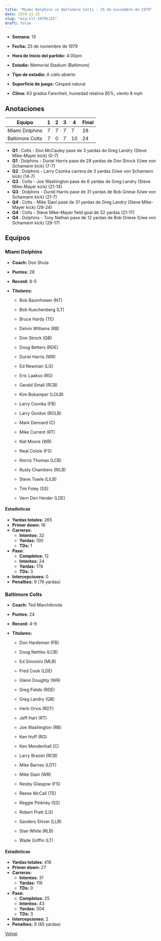 ```yaml
---
title: "Miami Dolphins vs Baltimore Colts - 25 de noviembre de 1979"
date: 1979-11-25
slug: "mia-clt-19791125"
draft: false
---
```


* **Semana:** 13
* **Fecha:** 25 de noviembre de 1979

* **Hora de Inicio del partido:** 4:00pm
* **Estadio:** Memorial Stadium (Baltimore)
* **Tipo de estadio:** A cielo abierto
* **Superficie de juego:** Césped natural
* **Clima:** 63 grados Farenheit, humedad relativa 85%, viento 8 mph





## Anotaciones
| Equipo | 1 | 2 | 3 | 4 | Final |
|--------|---|---|---|---|-------|
| Miami Dolphins  | 7 | 7 | 7 | 7  | 28 |
| Baltimore Colts  | 7 | 0 | 7 | 10  | 24 |
* **Q1** : Colts - Don McCauley pase de 3 yardas de Greg Landry (Steve Mike-Mayer kick) (0-7)
* **Q1** : Dolphins - Duriel Harris pase de 29 yardas de Don Strock (Uwe von Schamann kick) (7-7)
* **Q2** : Dolphins - Larry Csonka carrera de 3 yardas (Uwe von Schamann kick) (14-7)
* **Q3** : Colts - Joe Washington pase de 6 yardas de Greg Landry (Steve Mike-Mayer kick) (21-14)
* **Q3** : Dolphins - Duriel Harris pase de 31 yardas de Bob Griese (Uwe von Schamann kick) (21-7)
* **Q4** : Colts - Mike Siani pase de 31 yardas de Greg Landry (Steve Mike-Mayer kick) (28-24)
* **Q4** : Colts - Steve Mike-Mayer field goal de 32 yardas (21-17)
* **Q4** : Dolphins - Tony Nathan pase de 12 yardas de Bob Griese (Uwe von Schamann kick) (28-17)


## Equipos


### Miami Dolphins
* **Coach:** Don Shula
* **Puntos:** 28
* **Record:** 8-5
* **Titulares:** 

  * Bob Baumhower (NT) 

  * Bob Kuechenberg (LT) 

  * Bruce Hardy (TE) 

  * Delvin Williams (RB) 

  * Don Strock (QB) 

  * Doug Betters (RDE) 

  * Duriel Harris (WR) 

  * Ed Newman (LG) 

  * Eric Laakso (RG) 

  * Gerald Small (RCB) 

  * Kim Bokamper (LOLB) 

  * Larry Csonka (FB) 

  * Larry Gordon (ROLB) 

  * Mark Dennard (C) 

  * Mike Current (RT) 

  * Nat Moore (WR) 

  * Neal Colzie (FS) 

  * Norris Thomas (LCB) 

  * Rusty Chambers (RILB) 

  * Steve Towle (LILB) 

  * Tim Foley (SS) 

  * Vern Den Herder (LDE) 

#### Estadísticas
* **Yardas totales:** 265
* **Primer down:** 16
* **Carreras:**
  * **Intentos:** 32
  * **Yardas:** 100
  * **TDs:** 1
* **Pase:**
  * **Completos:** 12
  * **Intentos:** 24
  * **Yardas:** 178
  * **TDs:** 3
* **Intercepciones:** 0
* **Penalties:** 9 (76 yardas)

### Baltimore Colts
* **Coach:** Ted Marchibroda
* **Puntos:** 24
* **Record:** 4-9
* **Titulares:** 

  * Don Hardeman (FB) 

  * Doug Nettles (LCB) 

  * Ed Simonini (MLB) 

  * Fred Cook (LDE) 

  * Glenn Doughty (WR) 

  * Greg Fields (RDE) 

  * Greg Landry (QB) 

  * Herb Orvis (RDT) 

  * Jeff Hart (RT) 

  * Joe Washington (RB) 

  * Ken Huff (RG) 

  * Ken Mendenhall (C) 

  * Larry Braziel (RCB) 

  * Mike Barnes (LDT) 

  * Mike Siani (WR) 

  * Nesby Glasgow (FS) 

  * Reese McCall (TE) 

  * Reggie Pinkney (SS) 

  * Robert Pratt (LG) 

  * Sanders Shiver (LLB) 

  * Stan White (RLB) 

  * Wade Griffin (LT) 

#### Estadísticas
* **Yardas totales:** 416
* **Primer down:** 27
* **Carreras:**
  * **Intentos:** 31
  * **Yardas:** 119
  * **TDs:** 0
* **Pase:**
  * **Completos:** 25
  * **Intentos:** 43
  * **Yardas:** 304
  * **TDs:** 3
* **Intercepciones:** 2
* **Penalties:** 9 (85 yardas)


[Volver](/historia/1979)
